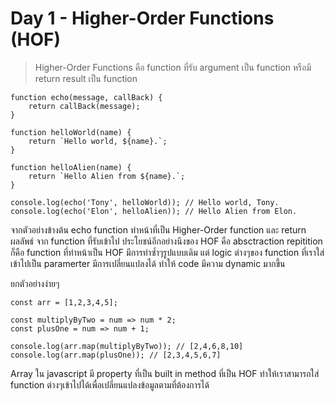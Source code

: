 # Day 1 - Higher-Order Functions (HOF)

> Higher-Order Functions คือ function ที่รับ argument เป็น function หรือมี return result เป็น function

```
function echo(message, callBack) {
    return callBack(message);
}

function helloWorld(name) {
    return `Hello world, ${name}.`;
}

function helloAlien(name) {
    return `Hello Alien from ${name}.`;
}

console.log(echo('Tony', helloWorld)); // Hello world, Tony.
console.log(echo('Elon', helloAlien)); // Hello Alien from Elon.
```
จากตัวอย่างข้างต้น echo function ทำหน้าที่เป็น Higher-Order function และ return ผลลัพธ์ จาก function ที่รับเข้าไป ประโยชน์อีกอย่างนึงของ HOF คือ absctraction repitition ก็คือ function ที่ทำหน้าเป็น HOF มีการทำซ้ำๆรูปแบบเดิม แต่ logic ต่างๆของ function ที่เราใส่เข้าไปเป็น paramerter มีการเปลี่ยนแปลงได้ ทำให้ code มีความ dynamic มากขึ้น

ยกตัวอย่างง่ายๆ
```
const arr = [1,2,3,4,5];

const multiplyByTwo = num => num * 2;
const plusOne = num => num + 1;

console.log(arr.map(multiplyByTwo)); // [2,4,6,8,10]
console.log(arr.map(plusOne)); // [2,3,4,5,6,7]
```

Array ใน javascript มี property ที่เป็น built in method ที่เป็น HOF ทำให้เราสามารถใส่ function ต่างๆเข้าไปได้เพื่อเปลี่ยนแปลงข้อมูลตามที่ต้องการได้